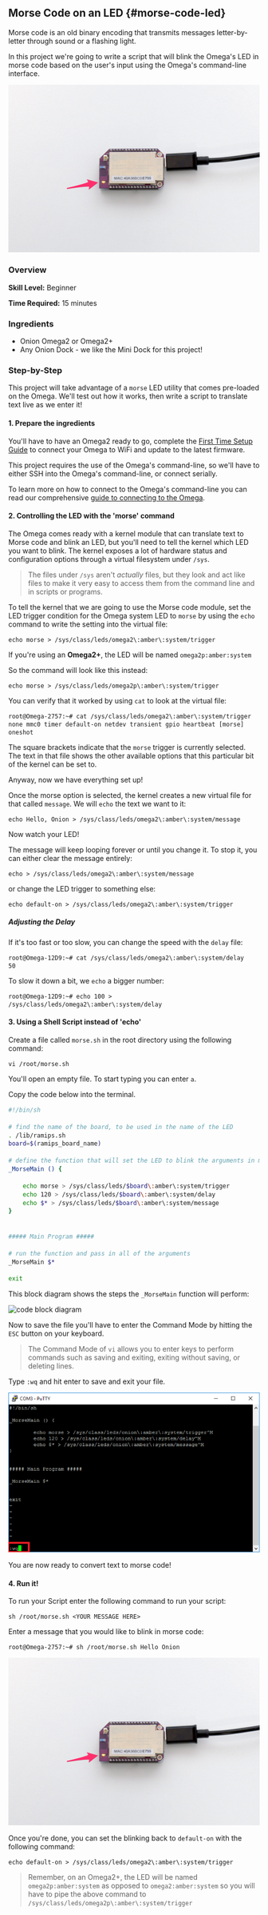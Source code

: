 ## Morse Code on an LED {#morse-code-led}

Morse code is an old binary encoding that transmits messages letter-by-letter through sound or a flashing light.

In this project we're going to write a script that will blink the Omega's LED in morse code based on the user's input using the Omega's command-line interface.

![omega led](./img/morse-code-setup.jpg)


### Overview

**Skill Level:** Beginner

**Time Required:** 15 minutes


### Ingredients

* Onion Omega2 or Omega2+
* Any Onion Dock - we like the Mini Dock for this project!

### Step-by-Step

This project will take advantage of a `morse` LED utility that comes pre-loaded on the Omega. We'll test out how it works, then write a script to translate text live as we enter it!


#### 1. Prepare the ingredients

You'll have to have an Omega2 ready to go, complete the [First Time Setup Guide](https://docs.onion.io/omega2-docs/first-time-setup.html) to connect your Omega to WiFi and update to the latest firmware.

This project requires the use of the Omega's command-line, so we'll have to either SSH into the Omega's command-line, or connect serially.

To learn more on how to connect to the Omega's command-line you can read our comprehensive [guide to connecting to the Omega](https://docs.onion.io/omega2-docs/connecting-to-the-omega-terminal.html).


#### 2. Controlling the LED with the 'morse' command

The Omega comes ready with a kernel module that can translate text to Morse code and blink an LED, but you'll need to tell the kernel which LED you want to blink.  The kernel exposes a lot of hardware status and configuration options through a virtual filesystem under `/sys`.  

> The files under `/sys` aren't *actually* files, but they look and act like files to make it very easy to access them from the command line and in scripts or programs.

To tell the kernel that we are going to use the Morse code module, set the LED trigger condition for the Omega system LED to `morse` by using the `echo` command to write the setting into the virtual file:


```
echo morse > /sys/class/leds/omega2\:amber\:system/trigger
```

If you're using an **Omega2+**, the LED will be named `omega2p:amber:system`

So the command will look like this instead:

```
echo morse > /sys/class/leds/omega2p\:amber\:system/trigger
```

You can verify that it worked by using `cat` to look at the virtual file:

```
root@Omega-2757:~# cat /sys/class/leds/omega2\:amber\:system/trigger                                                              
none mmc0 timer default-on netdev transient gpio heartbeat [morse] oneshot
```

The square brackets indicate that the `morse` trigger is currently selected. The text in that file shows the other available options that this particular bit of the kernel can be set to.

Anyway, now we have everything set up!  

Once the morse option is selected, the kernel creates a new virtual file for that called `message`. We will `echo` the text we want to it:

```
echo Hello, Onion > /sys/class/leds/omega2\:amber\:system/message
```

Now watch your LED!

The message will keep looping forever or until you change it.  To stop it, you can either clear the message entirely:

```
echo > /sys/class/leds/omega2\:amber\:system/message
```

or change the LED trigger to something else:

```
echo default-on > /sys/class/leds/omega2\:amber\:system/trigger
```

##### Adjusting the Delay

If it's too fast or too slow, you can change the speed with the `delay` file:

```
root@Omega-12D9:~# cat /sys/class/leds/omega2\:amber\:system/delay
50
```

To slow it down a bit, we `echo` a bigger number:

```
root@Omega-12D9:~# echo 100 > /sys/class/leds/omega2\:amber\:system/delay
```


#### 3. Using a Shell Script instead of 'echo'

Create a file called `morse.sh` in the root directory using the following command:

```
vi /root/morse.sh
```

You'll open an empty file. To start typing you can enter `a`.

Copy the code below into the terminal.

```bash
#!/bin/sh

# find the name of the board, to be used in the name of the LED
. /lib/ramips.sh
board=$(ramips_board_name)

# define the function that will set the LED to blink the arguments in morse code
_MorseMain () {

	echo morse > /sys/class/leds/$board\:amber\:system/trigger
	echo 120 > /sys/class/leds/$board\:amber\:system/delay
	echo $* > /sys/class/leds/$board\:amber\:system/message
}


##### Main Program #####

# run the function and pass in all of the arguments
_MorseMain $*

exit
```


This block diagram shows the steps the `_MorseMain` function will perform:

![code block diagram]( ./img/developing-pic-1-block-diagram.png)


Now to save the file you'll have to enter the Command Mode by hitting the `ESC` button on your keyboard.

>The Command Mode of `vi` allows you to enter keys to perform commands such as saving and exiting, exiting without saving, or deleting lines.

Type `:wq` and hit enter to save and exit your file.

![save :wq]( ./img/command-line-developing-pic-1.png)

You are now ready to convert text to morse code!

#### 4. Run it!

To run your Script enter the following command to run your script:

```
sh /root/morse.sh <YOUR MESSAGE HERE>
```

Enter a message that you would like to blink in morse code:

```
root@Omega-2757:~# sh /root/morse.sh Hello Onion
```

![omega led](./img/morse-code-setup.jpg)

Once you're done, you can set the blinking back to `default-on` with the following command:

```
echo default-on > /sys/class/leds/omega2\:amber\:system/trigger
```

>Remember, on an Omega2+, the LED will be named `omega2p:amber:system` as opposed to `omega2:amber:system` so you will have to pipe the above command to `/sys/class/leds/omega2p\:amber\:system/trigger`
